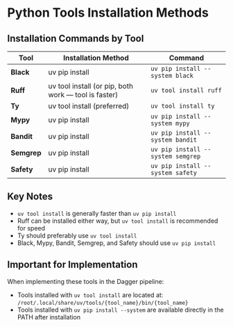# Python Tools Installation Methods

## Installation Commands by Tool

| Tool | Installation Method | Command |
|------|-------------------|---------|
| **Black** | uv pip install | `uv pip install --system black` |
| **Ruff** | uv tool install (or pip, both work — tool is faster) | `uv tool install ruff` |
| **Ty** | uv tool install (preferred) | `uv tool install ty` |
| **Mypy** | uv pip install | `uv pip install --system mypy` |
| **Bandit** | uv pip install | `uv pip install --system bandit` |
| **Semgrep** | uv pip install | `uv pip install --system semgrep` |
| **Safety** | uv pip install | `uv pip install --system safety` | install safety` |

## Key Notes
- `uv tool install` is generally faster than `uv pip install`
- Ruff can be installed either way, but `uv tool install` is recommended for speed
- Ty should preferably use `uv tool install`
- Black, Mypy, Bandit, Semgrep, and Safety should use `uv pip install`

## Important for Implementation
When implementing these tools in the Dagger pipeline:
- Tools installed with `uv tool install` are located at: `/root/.local/share/uv/tools/{tool_name}/bin/{tool_name}`
- Tools installed with `uv pip install --system` are available directly in the PATH after installation